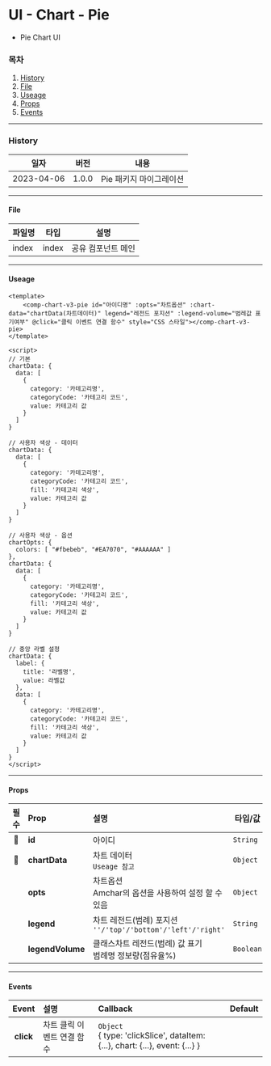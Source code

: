 # UI - Chart - Pie

-   Pie Chart UI

### 목차

1. [History](#history)
2. [File](#file)
3. [Useage](#useage)
4. [Props](#props)
5. [Events](#events)

---

### History

| 일자       | 버전  | 내용                    |
| ---------- | ----- | ----------------------- |
| 2023-04-06 | 1.0.0 | Pie 패키지 마이그레이션 |

---

#### File

| 파일명 | 타입  | 설명               |
| ------ | ----- | ------------------ |
| index  | index | 공유 컴포넌트 메인 |

---

#### Useage

```vue
<template>
    <comp-chart-v3-pie id="아이디명" :opts="차트옵션" :chart-data="chartData(차트데이터)" legend="레전드 포지션" :legend-volume="범레값 표기여부" @click="클릭 이벤트 연결 함수" style="CSS 스타일"></comp-chart-v3-pie>
</template>

<script>
// 기본
chartData: {
  data: [
    {
      category: '카테고리명',
      categoryCode: '카테고리 코드',
      value: 카테고리 값
    }
  ]
}

// 사용자 색상 - 데이터
chartData: {
  data: [
    {
      category: '카테고리명',
      categoryCode: '카테고리 코드',
      fill: '카테고리 색상',
      value: 카테고리 값
    }
  ]
}

// 사용자 색상 - 옵션
chartOpts: {
  colors: [ "#fbebeb", "#EA7070", "#AAAAAA" ]
},
chartData: {
  data: [
    {
      category: '카테고리명',
      categoryCode: '카테고리 코드',
      fill: '카테고리 색상',
      value: 카테고리 값
    }
  ]
}

// 중앙 라벨 설정
chartData: {
  label: {
    title: '라벨명',
    value: 라벨값
  },
  data: [
    {
      category: '카테고리명',
      categoryCode: '카테고리 코드',
      fill: '카테고리 색상',
      value: 카테고리 값
    }
  ]
}
</script>
```

---

#### Props

|           필수            | Prop             | 설명                                                           | 타입/값   | Default |
| :-----------------------: | :--------------- | :------------------------------------------------------------- | --------- | ------- |
| :triangular_flag_on_post: | **id**           | 아이디                                                         | `String`  |         |
| :triangular_flag_on_post: | **chartData**    | 차트 데이터<br>`Useage 참고`                                   | `Object`  |         |
|                           | **opts**         | 차트옵션<br>Amchar의 옵션을 사용하여 설정 할 수 있음           | `Object`  |         |
|                           | **legend**       | 차트 레전드(범례) 포지션<br>`''/'top'/'bottom'/'left'/'right'` | `String`  |         |
|                           | **legendVolume** | 클래스차트 레전드(범례) 값 표기<br>범례명 정보량(점유율%)      | `Boolean` | false   |

---

#### Events

|   Event   | 설명                       | Callback                                                                        | Default |
| :-------: | :------------------------- | :------------------------------------------------------------------------------ | ------- |
| **click** | 차트 클릭 이벤트 연결 함수 | `Object`<br>{ type: 'clickSlice', dataItem: {...}, chart: {...}, event: {...} } |         |
